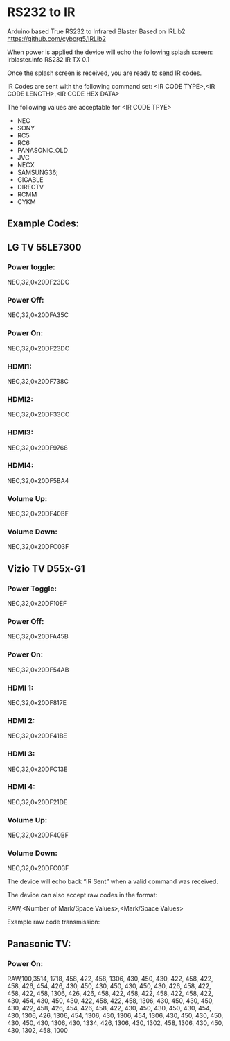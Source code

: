 # RS232 to IR
Arduino based True RS232 to Infrared Blaster
Based on IRLib2 https://github.com/cyborg5/IRLib2

When power is applied the device will echo the following splash screen:
irblaster.info RS232 IR TX 0.1

Once the splash screen is received, you are ready to send IR codes.

IR Codes are sent with the following command set:
\<IR CODE TYPE\>,\<IR CODE LENGTH\>,\<IR CODE HEX DATA\>

The following values are acceptable for \<IR CODE TPYE\>
-	NEC
-	SONY
-	RC5
-	RC6
-	PANASONIC_OLD
-	JVC
-	NECX
-	SAMSUNG36;
-	GICABLE
-	DIRECTV
-	RCMM
-	CYKM

## Example Codes:

## LG TV 55LE7300
### Power toggle:
NEC,32,0x20DF23DC 
### Power Off:
NEC,32,0x20DFA35C
### Power On:
NEC,32,0x20DF23DC 
### HDMI1:
NEC,32,0x20DF738C 
### HDMI2:
NEC,32,0x20DF33CC 
### HDMI3:
NEC,32,0x20DF9768 
### HDMI4:
NEC,32,0x20DF5BA4 
### Volume Up:
NEC,32,0x20DF40BF 
### Volume Down:
NEC,32,0x20DFC03F 

## Vizio TV D55x-G1

### Power Toggle:
NEC,32,0x20DF10EF
### Power Off:
NEC,32,0x20DFA45B 
### Power On:
NEC,32,0x20DF54AB 
### HDMI 1:
NEC,32,0x20DF817E 
### HDMI 2:
NEC,32,0x20DF41BE 
### HDMI 3:
NEC,32,0x20DFC13E 
### HDMI 4:
NEC,32,0x20DF21DE 
### Volume Up:
NEC,32,0x20DF40BF 
### Volume Down:
NEC,32,0x20DFC03F

The device will echo back “IR Sent” when a valid command was received.

The device can also accept raw codes in the format:

RAW,<Number of Mark/Space Values>,<Mark/Space Values>

Example raw code transmission:
## Panasonic TV:
### Power On:
RAW,100,3514, 1718, 458, 422, 458, 1306, 430, 450, 430, 422, 458, 422, 458, 426, 454, 426, 430, 450, 430, 450, 430, 450, 430, 426, 458, 422, 458, 422, 458, 1306, 426, 426, 458, 422, 458, 422, 458, 422, 458, 422, 430, 454, 430, 450, 430, 422, 458, 422, 458, 1306, 430, 450, 430, 450, 430, 422, 458, 426, 454, 426, 458, 422, 430, 450, 430, 450, 430, 454, 430, 1306, 426, 1306, 454, 1306, 430, 1306, 454, 1306, 430, 450, 430, 450, 430, 450, 430, 1306, 430, 1334, 426, 1306, 430, 1302, 458, 1306, 430, 450, 430, 1302, 458, 1000

